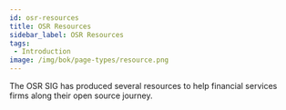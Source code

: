 ```yaml
---
id: osr-resources
title: OSR Resources
sidebar_label: OSR Resources
tags:
 - Introduction
image: /img/bok/page-types/resource.png
---
```


The OSR SIG has produced several resources to help financial services firms along their open source journey.
<BokTagList tag="Resources" images="true" />

